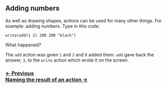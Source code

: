 ## Adding numbers

As well as drawing shapes, actions can be used for many other things.  For example: adding numbers. Type in this code:

```
write(add(1 2) 200 200 "black")
```

What happened?

The `add` action was given `1` and `2` and it added them.  `add` gave back the answer, `3`, to the `write` action which wrote it on the screen.

### [← Previous](#writing-text) <div class="next">[Naming the result of an action →](#naming-the-result-of-an-action)</div>
